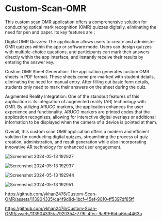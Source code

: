 # Custom-Scan-OMR
This custom scan OMR application offers a comprehensive solution for conducting optical mark recognition (OMR) quizzes digitally, eliminating the need for pen and paper. its key features are :

Digital OMR Quizzes: The application allows users to create and administer OMR quizzes within the app or software mode. Users can design quizzes with multiple-choice questions, and participants can mark their answers directly within the app interface, and instantly receive their results by entering the answer key.

Custom OMR Sheet Generation: The application generates custom OMR sheets in PDF format. These sheets come pre-marked with student details, eliminating the need for manual entry. After filling out basic form details, students only need to mark their answers on the sheet during the quiz.

Augmented Reality Integration: One of the standout features of this application is its integration of augmented reality (AR) technology with OMR. By utilizing ARUCO markers, the application enhances the user experience and functionality. ARUCO markers are printed codes that the application recognizes, allowing for interactive digital overlays or additional information to be displayed when the camera of a device is pointed at them.

Overall, this custom scan OMR application offers a modern and efficient solution for conducting digital quizzes, streamlining the process of quiz creation, administration, and result generation while also incorporating innovative AR technology for enhanced user engagement.




![Screenshot 2024-05-13 192927](https://github.com/ykhan2476/Custom-Scan-OMR/assets/113904335/c0059d02-e086-4416-b006-cb08c8f0256e)


![Screenshot 2024-05-13 192937](https://github.com/ykhan2476/Custom-Scan-OMR/assets/113904335/a7f3323f-d03c-40f0-b9a8-19fa90584a1a)


![Screenshot 2024-05-13 192944](https://github.com/ykhan2476/Custom-Scan-OMR/assets/113904335/85634d5a-fd46-4f04-85e2-07d9c627dae8)


![Screenshot 2024-05-13 192951](https://github.com/ykhan2476/Custom-Scan-OMR/assets/113904335/c67d3b9a-c81e-4dd1-b548-0caae12b9f9f)



https://github.com/ykhan2476/Custom-Scan-OMR/assets/113904335/ca4f9d8d-1bcf-45ef-9010-ff5397df85ff


https://github.com/ykhan2476/Custom-Scan-OMR/assets/113904335/a7920354-779f-4fec-9a89-6bba6da4463a


